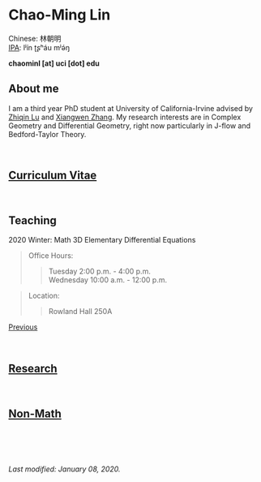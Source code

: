 # Chao-Ming Lin
Chinese: 林朝明    
[IPA](https://en.wikipedia.org/wiki/Help:IPA/Mandarin): lʲín ʈʂʰáu mʲə́ŋ 

**chaominl [at] uci [dot] edu**


## About me
I am a third year PhD student at University of California-Irvine advised by [Zhiqin Lu](https://www.math.uci.edu/~zlu/) and [Xiangwen Zhang](https://www.math.uci.edu/~xiangwen/). My research interests are in Complex Geometry and Differential Geometry, right now particularly in J-flow and Bedford-Taylor Theory.

<br />


## [Curriculum Vitae](https://chaominl.github.io/CV)   

<br />


## Teaching
2020 Winter: Math 3D Elementary Differential Equations
> Office Hours: 
>> Tuesday 2:00 p.m. - 4:00 p.m.   
>> Wednesday 10:00 a.m. - 12:00 p.m. 

> Location: 
>> Rowland Hall 250A   


[Previous](https://chaominl.github.io/TeachingExperience)

<br />


## [Research](https://chaominl.github.io/Research)

<br />

## [Non-Math](https://chaominl.github.io/recreation)

<br />
<br />
<br />


###### Last modified: January 08, 2020.
